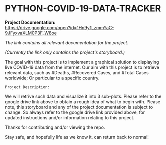 # PYTHON-COVID-19-DATA-TRACKER
    
**Project Documentation:**    
https://drive.google.com/open?id=1Hn9y1LzmmYaC-9JFyxvaXLM0P3F_W8oe

*The link contains all relevant documentation for the project.*

*(Currently the link only contains the project's storyboard.)*

The goal with this project is to implement a graphical solution to displaying live COVID-19 data from the internet. Our aim with this project is to retrieve relevant data, such as #Deaths, #Recovered Cases, and #Total Cases worldwide; Or particular to a specific country. 

    Project Description:
We will retrive such data and visualize it into 3 sub-plots. Please refer to the google drive link above to obtain a rough idea of what to begin with. Please note, this storyboard and any of the project documentation is subject to change. So always refer to the google drive link provided above, for updated instructions and/or information relating to this project. 




Thanks for contributing and/or viewing the repo. 

Stay safe, and hopefully life as we know it, can return back to normal!
